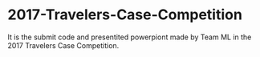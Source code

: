 # 2017-Travelers-Case-Competition
It is the submit code and presentited powerpiont made by Team ML in the 2017 Travelers Case Competition.
